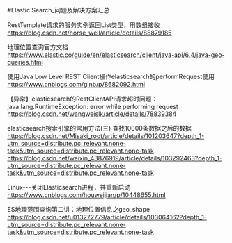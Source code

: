 #Elastic Search_问题及解决方案汇总


RestTemplate请求的服务实例返回List类型，用数组接收
https://blog.csdn.net/horse_well/article/details/88879185

地理位置查询官方文档
https://www.elastic.co/guide/en/elasticsearch/client/java-api/6.4/java-geo-queries.html

使用Java Low Level REST Client操作elasticsearch的performRequest使用
https://www.cnblogs.com/ginb/p/8682092.html

【异常】elasticsearch的RestClientAPI请求超时问题：java.lang.RuntimeException: error while performing request
https://blog.csdn.net/wangweislk/article/details/78839384

elasticsearch搜索引擎的常用方法(三) 查找10000条数据之后的数据
https://blog.csdn.net/Misaki_root/article/details/101203647?depth_1-utm_source=distribute.pc_relevant.none-task&utm_source=distribute.pc_relevant.none-task
https://blog.csdn.net/weixin_43876919/article/details/103292463?depth_1-utm_source=distribute.pc_relevant.none-task&utm_source=distribute.pc_relevant.none-task

Linux---关闭Elasticsearch进程，并重新启动
https://www.cnblogs.com/houweijian/p/10448655.html

ES地理范围查询第二讲：地理位置信息之geo_shape
https://blog.csdn.net/u013272779/article/details/103064162?depth_1-utm_source=distribute.pc_relevant.none-task&utm_source=distribute.pc_relevant.none-task